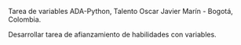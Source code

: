 Tarea de variables ADA-Python, Talento Oscar Javier Marín - Bogotá, Colombia.

Desarrollar tarea de afianzamiento de habilidades con variables.